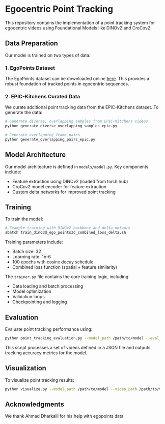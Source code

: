 # Egocentric Point Tracking

This repository contains the implementation of a point tracking system for egocentric videos using Foundational Models like DINOv2 and CroCov2.

## Data Preparation

Our model is trained on two types of data:

### 1. EgoPoints Dataset

The EgoPoints dataset can be downloaded online [here](https://ahmaddarkhalil.github.io/EgoPoints/index.html#sec7). This provides a robust foundation of tracked points in egocentric sequences.

### 2. EPIC-Kitchens Curated Data

We curate additional point tracking data from the EPIC-Kitchens dataset. To generate the data:

```bash
# Generate diverse, overlapping samples from EPIC-Kitchens videos
python generate_diverse_overlapping_samples_epic.py

# Generate overlapping frame pairs
python generate_overlapping_pairs_epic.py
```

## Model Architecture

Our model architecture is defined in `models/model.py`. Key components include:

- Feature extraction using DINOv2 (loaded from torch hub)
- CroCov2 model encoder for feature extraction
- Custom delta networks for improved point tracking


## Training

To train the model:

```bash
# Example training with DINOv2 backbone and delta network
sbatch train_dino3d_ego_points3d_combined_loss_delta.sh
```

Training parameters include:
- Batch size: 32
- Learning rate: 1e-6
- 100 epochs with cosine decay schedule
- Combined loss function (spatial + feature similarity)

The `trainer.py` file contains the core training logic, including:
- Data loading and batch processing
- Model optimization
- Validation loops
- Checkpointing and logging

## Evaluation

Evaluate point tracking performance using:

```bash
python point_tracking_evaluation.py --model_path /path/to/model --eval_videos evaluation_paths.json
```

This script processes a set of videos defined in a JSON file and outputs tracking accuracy metrics for the model.

## Visualization

To visualize point tracking results:

```bash
python visualize.py --model_path /path/to/model --video_path /path/to/video
```


## Acknowledgments
We thank Ahmad Dharkalil for his help with egopoints data